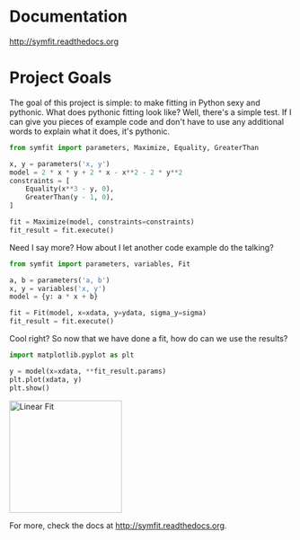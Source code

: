 Documentation
=============
http://symfit.readthedocs.org

Project Goals
=============

The goal of this project is simple: to make fitting in Python sexy and pythonic. What does pythonic fitting look like? 
Well, there's a simple test. 
If I can give you pieces of example code and don't have to use any additional words to explain what it does, it's pythonic.

```python
from symfit import parameters, Maximize, Equality, GreaterThan

x, y = parameters('x, y')
model = 2 * x * y + 2 * x - x**2 - 2 * y**2
constraints = [
    Equality(x**3 - y, 0),
    GreaterThan(y - 1, 0),
]

fit = Maximize(model, constraints=constraints)
fit_result = fit.execute()
```

Need I say more? How about I let another code example do the talking?

```python
from symfit import parameters, variables, Fit

a, b = parameters('a, b')
x, y = variables('x, y')
model = {y: a * x + b}

fit = Fit(model, x=xdata, y=ydata, sigma_y=sigma)
fit_result = fit.execute()
```

Cool right? So now that we have done a fit, how do can we use the results?

```python
import matplotlib.pyplot as plt

y = model(x=xdata, **fit_result.params)
plt.plot(xdata, y)
plt.show()
```

<img src="http://symfit.readthedocs.org/en/latest/_images/linear_model_fit.png" alt="Linear Fit" width="200px">

For more, check the docs at http://symfit.readthedocs.org.